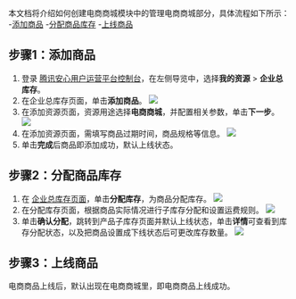 本文档将介绍如何创建电商商城模块中的管理电商商城部分，具体流程如下所示：
<dx-steps>
-[添加商品](#stpe1)
-[分配商品库存](#stpe2)
-[上线商品](#stpe3)
</dx-steps>

## 步骤1：添加商品[](id:stpe1)
1. 登录 [腾讯安心用户运营平台控制台](https://console.cloud.tencent.com/smop/inventory/commodity_pool)，在左侧导览中，选择**我的资源** > **企业总库存**。
2. 在企业总库存页面，单击**添加商品**。
![](https://qcloudimg.tencent-cloud.cn/raw/575fd186ff2f99810a17bc42a4d3c649.png)
2. 在添加资源页面，资源用途选择**电商商城**，并配置相关参数，单击**下一步**。
![](https://qcloudimg.tencent-cloud.cn/raw/42c4797cf3e3cfcf8e8cbe94e056c1d6.png)
3. 在添加资源页面，需填写商品过期时间，商品规格等信息。
![](https://qcloudimg.tencent-cloud.cn/raw/cd73622564f5ab6f4fd98ff8dba9272c.png)
4. 单击**完成**后商品即添加成功，默认上线状态。


## 步骤2：分配商品库存[](id:stpe2)

1. 在 [企业总库存页面](https://console.cloud.tencent.com/smop/inventory/commodity_pool)，单击**分配库存**，为商品分配库存。
![](https://qcloudimg.tencent-cloud.cn/raw/fbed28cbff79287b5701d52c68f40977.png)
2. 在分配库存页面，根据商品实际情况进行子库存分配和设置运费规则。
![](https://qcloudimg.tencent-cloud.cn/raw/77f49318e6d89927dea7f9c0f99c2402.png)
2. 单击**确认分配**，跳转到产品子库存页面并默认上线状态，单击**详情**可查看到库存分配状态，以及把商品设置成下线状态后可更改库存数量。
![](https://qcloudimg.tencent-cloud.cn/raw/f135b04105d3c1b6066e67c52693f01f.png)

## 步骤3：上线商品[](id:stpe3)
电商商品上线后，默认出现在电商商城里，即电商商品上线成功。





